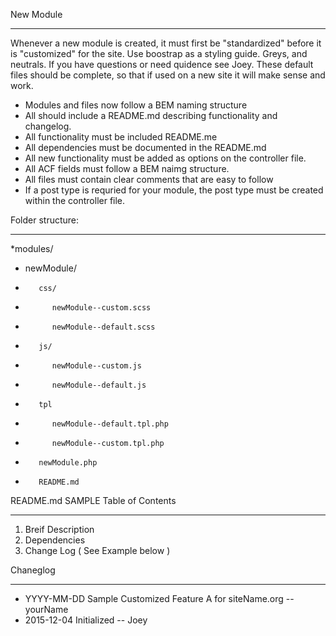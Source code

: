 New Module
___

Whenever a new module is created, it must first be "standardized" before it is "customized" for the site. Use boostrap as a styling guide. Greys, and neutrals. If you have questions or need quidence see Joey. These default files should be complete, so that if used on a new site it will make sense and work.


* Modules and files now follow a BEM naming structure
* All should include a README.md describing functionality and changelog.
* All functionality must be included README.me
* All dependencies must be documented in the README.md
* All new functionality must be added as options on the controller file.
* All ACF fields must follow a BEM naimg structure.
* All files must contain clear comments that are easy to follow
* If a post type is requried for your module, the post type must be created within the controller file.


Folder structure:
___


*modules/
*    newModule/
*        css/
*           newModule--custom.scss
*           newModule--default.scss
*        js/
*           newModule--custom.js
*           newModule--default.js
*        tpl
*           newModule--default.tpl.php
*           newModule--custom.tpl.php
*        newModule.php
*        README.md






README.md SAMPLE Table of Contents
___

1. Breif Description
2. Dependencies
3. Change Log ( See Example below )



Chaneglog
___

* YYYY-MM-DD Sample Customized Feature A for siteName.org -- yourName
* 2015-12-04 Initialized -- Joey


